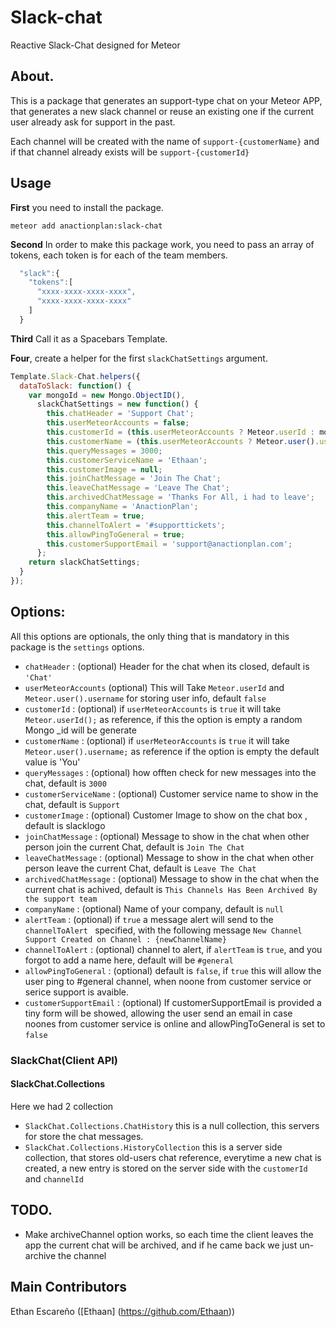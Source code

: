 # Slack-chat

Reactive Slack-Chat designed for Meteor

## About.

This is a package that generates an support-type chat on your Meteor APP, that generates a new slack channel or reuse an existing one if the current user already ask for support in the past.

Each channel will be created with the name of <code>support-{customerName}</code> and if that channel already exists will be <code>support-{customerId}</code>

## Usage

**First** you need to install the package.

    meteor add anactionplan:slack-chat

**Second** In order to make this package work, you need to pass an array of tokens, each token is
for each of the team members.

```javascript
  "slack":{
    "tokens":[
      "xxxx-xxxx-xxxx-xxxx",
      "xxxx-xxxx-xxxx-xxxx"
    ]
  }
```

**Third** Call it as a Spacebars Template.

<template name="Slack-Chat">
    {{> slackChatWindow slackChatSettings=dataToSlack}}
</template>

**Four**, create a helper for the first <code>slackChatSettings</code> argument.

```javascript
Template.Slack-Chat.helpers({
  dataToSlack: function() {
    var mongoId = new Mongo.ObjectID(),
      slackChatSettings = new function() {
        this.chatHeader = 'Support Chat';
        this.userMeteorAccounts = false;
        this.customerId = (this.userMeteorAccounts ? Meteor.userId : mongoId._str);
        this.customerName = (this.userMeteorAccounts ? Meteor.user().username : 'You')
        this.queryMessages = 3000;
        this.customerServiceName = 'Ethaan';
        this.customerImage = null;
        this.joinChatMessage = 'Join The Chat';
        this.leaveChatMessage = 'Leave The Chat';
        this.archivedChatMessage = 'Thanks For All, i had to leave';
        this.companyName = 'AnactionPlan';
        this.alertTeam = true;
        this.channelToAlert = '#supporttickets';
        this.allowPingToGeneral = true;
        this.customerSupportEmail = 'support@anactionplan.com';
      };
    return slackChatSettings;
  }
});
```

## Options:

All this options are optionals, the only thing that is mandatory in this package is the <code>settings</code> options.
<ul>
<li>
  <code>chatHeader</code> : (optional) Header for the chat when its closed, default is <code>'Chat'</code>
</li>
<li>
  <code>userMeteorAccounts</code> (optional) This will Take <code>Meteor.userId</code> and <code>Meteor.user().username</code> for storing user info, default <code>false</code>
</li>
<li>
  <code>customerId</code> : (optional) if <code>userMeteorAccounts</code> is <code>true</code> it will take <code>Meteor.userId();</code> as reference, if
  this the option is empty a random Mongo _id will be generate
</li>
<li>
  <code>customerName</code> : (optional) if <code>userMeteorAccounts</code> is <code>true</code> it will take <code>Meteor.user().username;</code> as reference             if the option is empty the default value is 'You'
</li>
<li>
  <code>queryMessages</code> : (optional) how offten check for new messages into the chat, default is <code>3000</code>
</li>
<li>
 <code>customerServiceName</code> : (optional) Customer service name to show in the chat, default is <code>Support</code>
</li>
<li>
 <code>customerImage</code> : (optional) Customer Image to show on the chat box , default is slacklogo
</li>
<li>
  <code>joinChatMessage</code> : (optional) Message to show in the chat when other person join the current Chat, default is <code>Join The Chat</code>
</li>
<li>
  <code>leaveChatMessage</code> : (optional) Message to show in the chat when other person leave the current Chat, default is <code>Leave The Chat </code>
</li>
<li>
  <code>archivedChatMessage</code> : (optional) Message to show in the chat when the current chat is achived, default is <code>This Channels Has Been Archived By the support team</code>
</li>
<li>
  <code>companyName</code> : (optional) Name of your company, default is <code>null</code>
</li>
<li>
  <code>alertTeam</code> : (optional) if <code>true</code> a message alert will send to the <code> channelToAlert </code> specified, with the following message <code>New Channel Support Created on Channel : {newChannelName}</code>
</li>
<li>
  <code>channelToAlert</code> : (optional) channel to alert, if <code>alertTeam</code> is <code>true</code>, and you forgot to add a name here, default will be <code>#general</code>
</li>
<li>
 <code>allowPingToGeneral</code> : (optional) default is <code>false</code>, if <code>true</code> this will allow the user ping to #general channel, when noone from customer service or serice support is avaible.
</li>
<li>
 <code>customerSupportEmail</code> : (optional) If customerSupportEmail is provided a tiny form will be showed, allowing the user send an email in case noones from customer service is online and allowPingToGeneral is set to <code>false</code>
</li>
</ul>


### SlackChat(Client API)

#### SlackChat.Collections

Here we had 2 collection
<ul>
<li>
<code>SlackChat.Collections.ChatHistory</code> this is a null collection, this servers for store the chat messages.
</li>
<li>
<code>SlackChat.Collections.HistoryCollection</code> this is a server side collection, that stores old-users chat reference, everytime a new chat is created, a new entry is stored on the server side with the <code>customerId</code> and <code>channelId</code>
</li>
</ul>


## TODO.

<ul>
 <li>
  Make archiveChannel option works, so each time the client leaves the app the current chat will be archived, and if he came back we just un-archive the channel
 </li>
</ul>

## Main Contributors


  Ethan Escareño ([Ethaan] (https://github.com/Ethaan))
